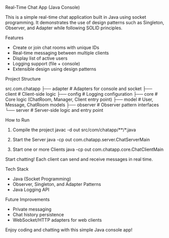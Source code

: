 Real-Time Chat App (Java Console)

This is a simple real-time chat application built in Java using socket programming.
It demonstrates the use of design patterns such as Singleton, Observer, and Adapter while following SOLID principles.

Features

* Create or join chat rooms with unique IDs
* Real-time messaging between multiple clients
* Display list of active users
* Logging support (file + console)
* Extensible design using design patterns

Project Structure

src.com.chatapp
 ├── adapter      # Adapters for console and socket
 ├── client       # Client-side logic
 ├── config       # Logging configuration
 ├── core         # Core logic (ChatRoom, Manager, Client entry point)
 ├── model        # User, Message, ChatRoom models
 ├── observer     # Observer pattern interfaces
 └── server       # Server-side logic and entry point


How to Run

1. Compile the project
   javac -d out src/com/chatapp/**/*.java
   
2. Start the Server
   java -cp out com.chatapp.server.ChatServerMain

3. Start one or more Clients
   java -cp out com.chatapp.core.ChatClientMain

Start chatting!
   Each client can send and receive messages in real time.

Tech Stack

* Java (Socket Programming)
* Observer, Singleton, and Adapter Patterns
* Java Logging API

Future Improvements

* Private messaging
* Chat history persistence
* WebSocket/HTTP adapters for web clients

Enjoy coding and chatting with this simple Java console app!
